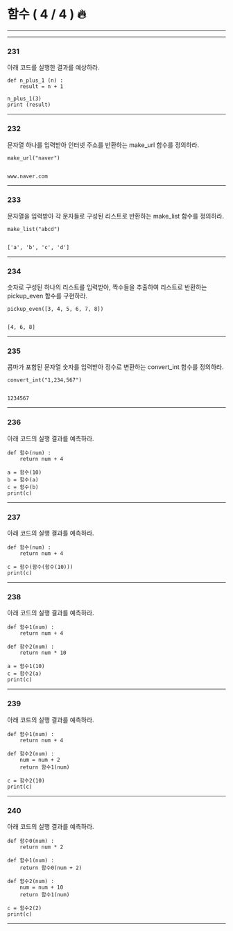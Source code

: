 # 함수 ( 4 / 4 ) 🔥

---
---


### 231

아래 코드를 실행한 결과를 예상하라.

    def n_plus_1 (n) :
        result = n + 1
    
    n_plus_1(3)
    print (result)
    

---

### 232

문자열 하나를 입력받아 인터넷 주소를 반환하는 make_url 함수를 정의하라.

    make_url("naver")
    

    www.naver.com
    

---

### 233

문자열을 입력받아 각 문자들로 구성된 리스트로 반환하는 make_list 함수를 정의하라.

    make_list("abcd")
    

    ['a', 'b', 'c', 'd']
    

---

### 234

숫자로 구성된 하나의 리스트를 입력받아, 짝수들을 추출하여 리스트로 반환하는 pickup_even 함수를 구현하라.

    pickup_even([3, 4, 5, 6, 7, 8])
    

    [4, 6, 8]
    

---

### 235

콤마가 포함된 문자열 숫자를 입력받아 정수로 변환하는 convert_int 함수를 정의하라.

    convert_int("1,234,567")
    

    1234567
    

---

  

### 236

아래 코드의 실행 결과를 예측하라.

    def 함수(num) :
        return num + 4
    
    a = 함수(10)
    b = 함수(a)
    c = 함수(b)
    print(c)
    

---

### 237

아래 코드의 실행 결과를 예측하라.

    def 함수(num) :
        return num + 4
    
    c = 함수(함수(함수(10)))
    print(c)
    

---

### 238

아래 코드의 실행 결과를 예측하라.

    def 함수1(num) :
        return num + 4
    
    def 함수2(num) :
        return num * 10
    
    a = 함수1(10)
    c = 함수2(a)
    print(c)
    

---

### 239

아래 코드의 실행 결과를 예측하라.

    def 함수1(num) :
        return num + 4
    
    def 함수2(num) :
        num = num + 2
        return 함수1(num)
    
    c = 함수2(10)
    print(c)
    

---

### 240

아래 코드의 실행 결과를 예측하라.

    def 함수0(num) :
        return num * 2
    
    def 함수1(num) :
        return 함수0(num + 2)
    
    def 함수2(num) :
        num = num + 10
        return 함수1(num)
    
    c = 함수2(2)
    print(c)
    

---